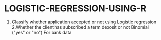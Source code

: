 # LOGISTIC-REGRESSION-USING-R
1. Classify whether application accepted or not using Logistic regression
2.Whether the client has subscribed a term deposit or not 
Binomial ("yes" or "no") For bank data
